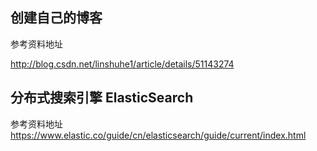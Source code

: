 创建自己的博客
--
参考资料地址

http://blog.csdn.net/linshuhe1/article/details/51143274

分布式搜索引擎 ElasticSearch
---
参考资料地址
https://www.elastic.co/guide/cn/elasticsearch/guide/current/index.html
